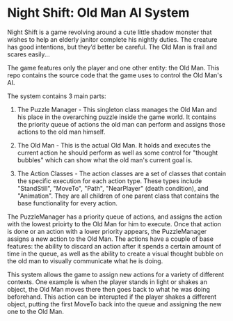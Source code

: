 # Night Shift: Old Man AI System

Night Shift is a game revolving around a cute little shadow monster that wishes to help an elderly janitor complete his nightly duties. The creature has good intentions, but they’d better be careful. The Old Man is frail and scares easily...

The game features only the player and one other entity: the Old Man. This repo contains the source code that the game uses to control the Old Man's AI.

The system contains 3 main parts:

1. The Puzzle Manager - This singleton class manages the Old Man and his place in the overarching puzzle inside the game world. It contains the priority queue of actions the old man can perform and assigns those actions to the old man himself.

2. The Old Man - This is the actual Old Man. It holds and executes the current action he should perform as well as some control for "thought bubbles" which can show what the old man's current goal is.

3. The Action Classes - The action classes are a set of classes that contain the specific execution for each action type. These types include "StandStill", "MoveTo", "Path", "NearPlayer" (death condition), and "Animation". They are all children of one parent class that contains the base functionality for every action.

The PuzzleManager has a priority queue of actions, and assigns the action with the lowest prioirty to the Old Man for him to execute. Once that action is done or an action with a lower priority appears, the PuzzleManager assigns a new action to the Old Man. The actions have a couple of base features: the ability to discard an action after it spends a certain amount of time in the queue, as well as the ability to create a visual thought bubble on the old man to visually communicate what he is doing.

This system allows the game to assign new actions for a variety of different contexts. One example is when the player stands in light or shakes an object, the Old Man moves there then goes back to what he was doing beforehand. This action can be interupted if the player shakes a different object, putting the first MoveTo back into the queue and assigning the new one to the Old Man.
